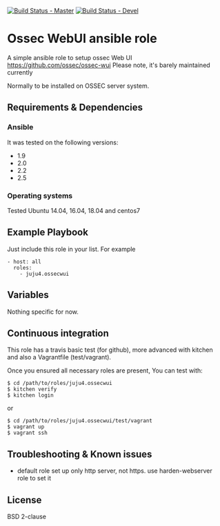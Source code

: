[![Build Status - Master](https://travis-ci.org/juju4/ansible-ossecwui.svg?branch=master)](https://travis-ci.org/juju4/ansible-ossecwui)
[![Build Status - Devel](https://travis-ci.org/juju4/ansible-ossecwui.svg?branch=devel)](https://travis-ci.org/juju4/ansible-ossecwui/branches)
# Ossec WebUI ansible role

A simple ansible role to setup ossec Web UI
https://github.com/ossec/ossec-wui
Please note, it's barely maintained currently

Normally to be installed on OSSEC server system.

## Requirements & Dependencies

### Ansible
It was tested on the following versions:
 * 1.9
 * 2.0
 * 2.2
 * 2.5

### Operating systems

Tested Ubuntu 14.04, 16.04, 18.04 and centos7

## Example Playbook

Just include this role in your list.
For example

```
- host: all
  roles:
    - juju4.ossecwui
```

## Variables

Nothing specific for now.

## Continuous integration

This role has a travis basic test (for github), more advanced with kitchen and also a Vagrantfile (test/vagrant).

Once you ensured all necessary roles are present, You can test with:
```
$ cd /path/to/roles/juju4.ossecwui
$ kitchen verify
$ kitchen login
```
or
```
$ cd /path/to/roles/juju4.ossecwui/test/vagrant
$ vagrant up
$ vagrant ssh
```

## Troubleshooting & Known issues

* default role set up only http server, not https. use harden-webserver role to set it

## License

BSD 2-clause

